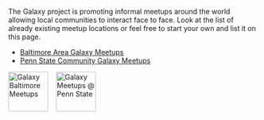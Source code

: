 The Galaxy project is promoting informal meetups around the world allowing local communities to interact face to face. Look at the list of already existing meetup locations or feel free to start your own and list it on this page.

* [Baltimore Area Galaxy Meetups](/src/Events/Meetups/Baltimore/index.md)
* [Penn State Community Galaxy Meetups](/src/Events/Meetups/PSU/index.md)

<div class='center'>
<a href='/src/Events/Meetups/Baltimore/index.md'><img src="/src/Events/Meetups/Baltimore/GalaxyBaltimoreMeetupLogo400.png" alt="Galaxy Baltimore Meetups" height="80" /></a> &nbsp;&nbsp;
<a href='/src/Events/Meetups/PSU/index.md'><img src="/src/Events/Meetups/PSU/PSUMeetupLogo600.png" alt="Galaxy Meetups @ Penn State" height="80" /></a>
</div>
